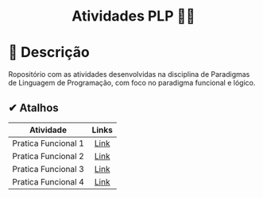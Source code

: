 <h1 align="center"> <p> Atividades PLP 👨‍💻 </p> </h1>

# 📝 Descrição

Ropositório com as atividades desenvolvidas na disciplina de Paradigmas de Linguagem de Programação, com foco no paradigma funcional e lógico.

## ✔ Atalhos
Atividade | Links
:--: | :--: |
Pratica Funcional 1 | [Link](Funcional/Atividade1)
Pratica Funcional 2 | [Link](Funcional/Atividade2)
Pratica Funcional 3 | [Link](Funcional/Atividade3)
Pratica Funcional 4 | [Link](Funcional/Atividade4)
